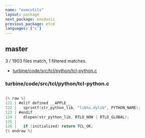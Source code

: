 ```yaml
---
name: "exmcutils"
layout: package
next_package: exodusii
previous_package: etcd
languages: ['c']
---
```

## master
3 / 1903 files match, 1 filtered matches.

 - [turbine/code/src/tcl/python/tcl-python.c](#turbinecodesrctclpythontcl-pythonc)

### turbine/code/src/tcl/python/tcl-python.c

```c

{% raw %}
121 | #elif defined __APPLE__
122 |   sprintf(str_python_lib, "lib%s.dylib", PYTHON_NAME);
123 | #endif
124 |   dlopen(str_python_lib, RTLD_NOW | RTLD_GLOBAL);
125 | 
126 |   if (initialized) return TCL_OK;
{% endraw %}

```